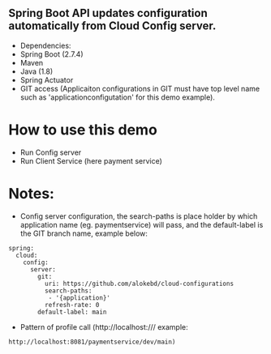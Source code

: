 ## Spring Boot API updates configuration automatically from Cloud Config server.
- Dependencies:
- Spring Boot (2.7.4)
- Maven 
- Java (1.8) 
- Spring Actuator
- GIT access (Applicaiton configurations in GIT must have top level name such as 'applicationconfigutation' for this demo example).

# How to use this demo
- Run Config server
- Run Client Service (here payment service)

# Notes:
- Config server configuration, the search-paths is place holder by which application name (eg. paymentservice) will pass, and the default-label is the GIT branch name, example below:
```
spring:
  cloud:
    config:
      server:
        git:
          uri: https://github.com/alokebd/cloud-configurations
          search-paths:
           - '{application}'
          refresh-rate: 0
        default-label: main
```
		
- Pattern of profile call (http://localhost:<app port>/<app name>/<profile>/<git branch> example:
``` 
http://localhost:8081/paymentservice/dev/main)
```

```